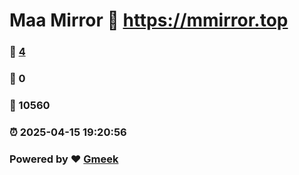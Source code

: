 # Maa Mirror :link: https://mmirror.top 
### :page_facing_up: [4](https://mmirror.top/tag.html) 
### :speech_balloon: 0 
### :hibiscus: 10560 
### :alarm_clock: 2025-04-15 19:20:56 
### Powered by :heart: [Gmeek](https://github.com/Meekdai/Gmeek)
